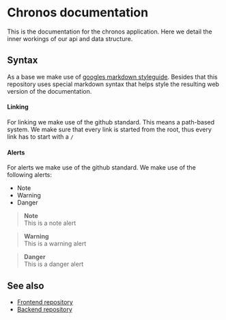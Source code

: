 # Chronos documentation

This is the documentation for the chronos application. 
Here we detail the inner workings of our api and data structure.

## Syntax 

As a base we make use of [googles markdown styleguide](https://google.github.io/styleguide/docguide/style.html). Besides that this repository uses special markdown syntax that helps style the resulting web version of the documentation.

#### Linking

For linking we make use of the github standard. This means a path-based system. We make sure that every link is started from the root, thus every link has to start with a `/`

#### Alerts

For alerts we make use of the github standard. We make use of the following alerts:

- Note
- Warning
- Danger

> **Note**  
> This is a note alert

> **Warning**  
> This is a warning alert

> **Danger**  
> This is a danger alert


## See also

- [Frontend repository](https://github.com/TotoTheDragon/chronos-frontend)
- [Backend repository](https://github.com/TotoTheDragon/chronos-backend)